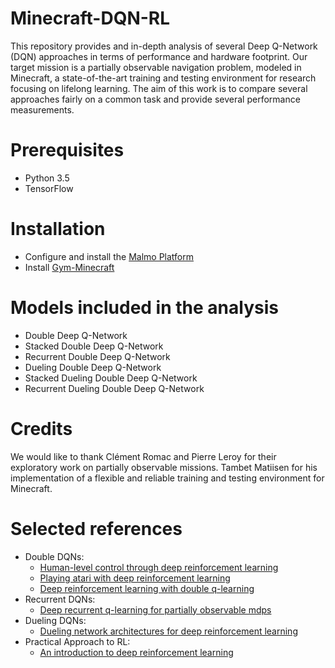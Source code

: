 # Minecraft-DQN-RL

This repository provides and in-depth analysis of several Deep Q-Network (DQN) approaches in terms of performance and hardware footprint. Our target mission is a partially observable navigation problem, modeled in Minecraft, a state-of-the-art training and testing environment for research focusing on lifelong learning. The aim of this work is to compare several approaches fairly on a common task and provide several performance measurements.

# Prerequisites

- Python 3.5
- TensorFlow

# Installation

- Configure and install the [Malmo Platform](https://github.com/Microsoft/malmo)
- Install [Gym-Minecraft](https://github.com/tambetm/gym-minecraft)

# Models included in the analysis

- Double Deep Q-Network
- Stacked Double Deep Q-Network
- Recurrent Double Deep Q-Network
- Dueling Double Deep Q-Network
- Stacked Dueling Double Deep Q-Network
- Recurrent Dueling Double Deep Q-Network

# Credits

We would like to thank Clément Romac and Pierre Leroy for their exploratory work on partially observable missions. Tambet Matiisen for his implementation of a flexible and reliable training and testing environment for Minecraft.

# Selected references

- Double DQNs:
  - [Human-level control through deep reinforcement learning](https://www.nature.com/articles/nature14236)
  - [Playing atari with deep reinforcement learning](https://arxiv.org/abs/1312.5602)
  - [Deep reinforcement learning with double q-learning](https://ojs.aaai.org/index.php/AAAI/article/view/10295)
- Recurrent DQNs:
  - [Deep recurrent q-learning for partially observable mdps](https://cdn.aaai.org/ocs/11673/11673-51288-1-PB.pdf)
- Dueling DQNs:
  - [Dueling network architectures for deep reinforcement learning](http://proceedings.mlr.press/v48/wangf16.html)
- Practical Approach to RL:
  - [An introduction to deep reinforcement learning](https://www.nowpublishers.com/article/Details/MAL-071)
    








